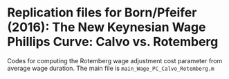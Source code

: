 # Replication files for Born/Pfeifer (2016): The New Keynesian Wage Phillips Curve: Calvo vs. Rotemberg

Codes for computing the Rotemberg wage adjustment cost parameter from average wage duration. The main file is 
`main_Wage_PC_Calvo_Rotemberg.m`
